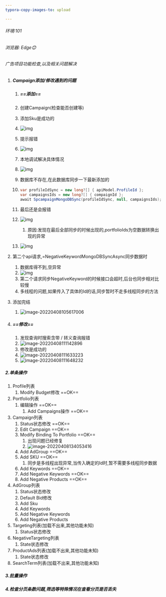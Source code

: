 ```yaml
---
typora-copy-images-to: upload

---
```


###### 环境:101

###### 浏览器: Edge:blush:

###### 广告项目功能检查,以及相关问题解决

1. ##### Campaign添加/修改遇到的问题

   1. ##### ==添加==

   2. 创建Campaign(检查能否创建等)

   3. 添加Sku是成功的

   4. ![img](http://qiniu.binxixi.com//clipboard.png)

   5. 提示报错

   6. ![img](http://qiniu.binxixi.com//clipboard-16493843279271.png)

   7. 本地调试解决具体情况

   8. ![img](http://qiniu.binxixi.com//clipboard-16493843279272.png)

   9. 数据库不存在,在此数据库同步一下最新添加的

   10. ```c#
       var profileIdSync = new long?[] { apiModel.ProfileId };
       var campaignsIds = new long?[] { compaignId };
       await SpcampaignMongoDBSync(profileIdSync, null, campaignsIds);
       ```

   11. 最后还是会报错

   12. ![img](http://qiniu.binxixi.com//clipboard-16493843279283.png)

       1. 原因:发现在最后全部同步的时候出现的,portfolioIds为空数据转换出现的异常

   13. ![img](http://qiniu.binxixi.com//clipboard-16493843279284.png)





1. 第二个api请求,=NegativeKeywordMongoDBSyncAsync同步数据时
   1. 数据库得不到,空异常
   2. ![img](http://qiniu.binxixi.com//clipboard-16493843279285.png)
   3. 第二个请求同步NegativeKeyword的时候接口会超时,后台也同步相对比较慢
   4. 多线程的问题,如果传入了具体的Id的话,同步暂时不走多线程同步的方法
2. 添加完结
   1. ![image-20220408105617006](http://qiniu.binxixi.com//image-20220408105617006.png)



1. ##### ==修改==

   1. 发现查询时搜索含带 / 转义查询报错
   2. ![image-20220408111142896](http://qiniu.binxixi.com//image-20220408111142896.png)
   3. 修改是成功的
   4. ![image-20220408111633223](http://qiniu.binxixi.com//image-20220408111633223.png)
   5. ![image-20220408111648232](http://qiniu.binxixi.com//image-20220408111648232.png)





##### 2.单条操作

1. Profile列表
   1. Modify Budget修改	 ==OK==
2. Portfolio列表
   1. 编辑操作 	==OK==
      1. Add Campaigns操作 ==OK==
3. Campaign列表
   1. Status状态修改	==OK==
   2. Edit Campaign 	==OK==
   3. Modify Binding To Portfolio ==OK==
      1. 出现问题已经修复
      2. ![image-20220408134053416](http://qiniu.binxixi.com//image-20220408134053416.png)
   4. Add AdGroup ==OK==
   5. Add SKU ==OK==
      1. 同步是多线程出现异常,当传入确定的Id时,暂不需要多线程同步数据
   6. Add Keywords ==OK==
   7. Add Negative Keywords ==OK==
   8. Add Negative Products ==OK==
4. AdGroup列表
   1. Status状态修改
   2. Default Bid修改
   3. Add Sku
   4. Add Keywords
   5. Add Negative Keywords
   6. Add Negative Products
5. Targeting列表(加载不出来,其他功能未知)
   1. Status状态修改
6. NegativeTargeting列表
   1. State状态修改
7. ProductAds列表(加载不出来,其他功能未知)
   1. State状态修改
8. SearchTerm列表(加载不出来,其他功能未知)

##### 3.批量操作

##### 4.检查分页条数问题,筛选等特殊情况在查看分页是否丢失
